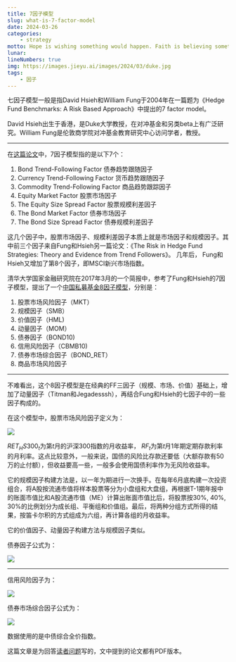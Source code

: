```yaml
---
title: 7因子模型
slug: what-is-7-factor-model
date: 2024-03-26
categories:
    - strategy
motto: Hope is wishing something would happen. Faith is believing something will happen. Courage is making something happen.
lunar:
lineNumbers: true
img: https://images.jieyu.ai/images/2024/03/duke.jpg
tags: 
    - 因子
---
```


七因子模型一般是指David Hsieh和William Fung于2004年在一篇题为《Hedge Fund Benchmarks: A Risk Based Approach》中提出的7 factor model。

David Hsieh出生于香港，是Duke大学教授，在对冲基金和另类beta上有广泛研究。William Fung是伦敦商学院对冲基金教育研究中心访问学者，教授。

---

在[这篇论文](/assets/ebooks/Hedge-Fund-Benchmarks-A-Risk-Based-Approach.pdf)中，7因子模型指的是以下7个：

1. Bond Trend-Following Factor 债券趋势跟随因子
2. Currency Trend-Following Factor 货币趋势跟随因子
3. Commodity Trend-Following Factor 商品趋势跟踪因子
4. Equity Market Factor 股票市场因子
5. The Equity Size Spread Factor 股票规模利差因子
6. The Bond Market Factor 债券市场因子
7. The Bond Size Spread Factor 债券规模利差因子

这几个因子中，股票市场因子、规模利差因子本质上就是市场因子和规模因子。其中前三个因子来自Fung和Hsieh另一篇论文：《The Risk in Hedge Fund Strategies: Theory and Evidence from Trend Followers》。
几年后， Fung和Hsieh又增加了第8个因子，即MSCI新兴市场指数。

清华大学国家金融研究院在2017年3月的一个简报中，参考了Fung和Hsieh的7因子模型，提出了一个[中国私募基金8因子模型](/assets/ebooks/中国私募基金风险因子分析.pdf)，分别是：

1. 股票市场风险因子（MKT）
2. 规模因子（SMB）
3. 价值因子（HML)
4. 动量因子（MOM）
5. 债券因子（BOND10)
6. 信用风险因子（CBMB10)
7. 债券市场综合因子（BOND_RET）
8. 商品市场风险因子

---

不难看出，这个8因子模型是在经典的FF三因子（规模、市场、价值）基础上，增加了动量因子（Titman和Jegadesssh），再结合Fung和Hsieh的七因子中的一些因子构成的。

在这个模型中，股票市场风险因子定义为：

![](https://images.jieyu.ai/images/2024/03/mkt-factor.png)

$RET_HS300_t$为第$t$月的沪深300指数的月收益率， $RF_t$为第$t$月1年期定期存款利率的月利率。这点比较意外，一般来说，国债的风险比存款还要低（大额存款有50万的止付额），但收益要高一些，一般多会使用国债利率作为无风险收益率。

它的规模因子构建方法是，以一年为期进行一次换手。在每年6月底构建一次投资组合，将A股按流通市值将样本股票等分为小盘组和大盘组，再根据T-1期年报中的账面市值比和A股流通市值（ME）计算出账面市值比后，将股票按30%, 40%, 30%的比例划分为成长组、平衡组和价值组。最后，将两种分组方式所得的结果，按笛卡尔积的方式组成为六组，再计算各组的月收益率。

它的价值因子、动量因子构建方法与规模因子类似。

债券因子公式为：

![](https://images.jieyu.ai/images/2024/03/bond10.jpg)

---

信用风险因子为：

![](https://images.jieyu.ai/images/2024/03/cbmb10.jpg)

债券市场综合因子公式为：

![](https://images.jieyu.ai/images/2024/03/bond_ret.jpg)

数据使用的是中债综合全价指数。

这篇文章是为回答[读者问题](https://www.zhihu.com/question/649940963)写的，文中提到的论文都有PDF版本。

